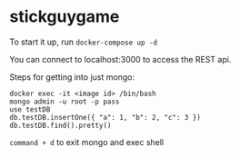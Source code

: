 # stickguygame

To start it up, run `docker-compose up -d`

You can connect to localhost:3000 to access the REST api.

Steps for getting into just mongo:

```
docker exec -it <image id> /bin/bash
mongo admin -u root -p pass
use testDB
db.testDB.insertOne({ "a": 1, "b": 2, "c": 3 })
db.testDB.find().pretty()
```

`command + d` to exit mongo and exec shell